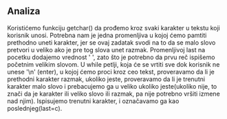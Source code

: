 ## Analiza
Koristićemo funkciju getchar() da prođemo kroz svaki karakter u tekstu koji korisnik unosi. Potrebna nam je jedna promenljiva u kojoj ćemo pamtiti prethodno uneti karakter, jer se ovaj zadatak svodi na to da se malo slovo pretvori u veliko ako je pre tog slova unet razmak.
Promenljivoj last na pocetku dodajemo vrednost ' ', zato što je potrebno da prvu reč ispišemo početnim velikim slovom.
U while petlji, koja će se vrtiti sve dok korisnik ne unese '\n' (enter), u kojoj ćemo proci kroz ceo tekst, proveravamo da li je prethodni karakter razmak, ukoliko jeste, proveravamo da li je trenutni karakter malo slovo i prebacujemo ga u veliko ukoliko jeste(ukoliko nije, to znači da je karakter ili veliko slovo ili razmak, pa nije potrebno vršiti izmene nad njim). Ispisujemo trenutni karakter, i označavamo ga kao poslednjeg(last=c).
